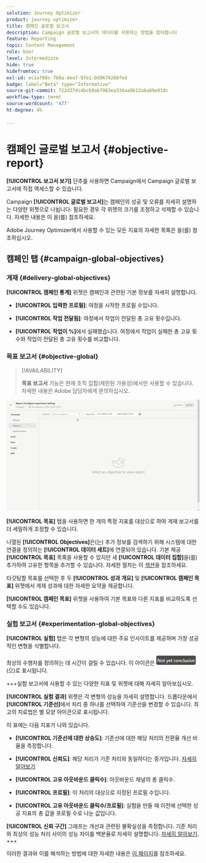 ```yaml
---
solution: Journey Optimizer
product: journey optimizer
title: 캠페인 글로벌 보고서
description: Campaign 글로벌 보고서의 데이터를 사용하는 방법을 알아봅니다
feature: Reporting
topic: Content Management
role: User
level: Intermediate
hide: true
hidefromtoc: true
exl-id: ec1af88c-7b0a-4eaf-97e1-0d9676268fed
badge: label="Beta" type="Informative"
source-git-commit: 722d37dc4bcb9ab7983ea336aa0b12a6a09e01dc
workflow-type: tm+mt
source-wordcount: '477'
ht-degree: 4%

---
```


# 캠페인 글로벌 보고서 {#objective-report}

**[!UICONTROL 보고서 보기]** 단추를 사용하면 Campaign에서 Campaign 글로벌 보고서에 직접 액세스할 수 있습니다.

Campaign **[!UICONTROL 글로벌 보고서]**&#x200B;는 캠페인의 성공 및 오류를 자세히 설명하는 다양한 위젯으로 나뉩니다. 필요한 경우 각 위젯의 크기를 조정하고 삭제할 수 있습니다. 자세한 내용은 이 <!--[section](../reports/global-report.md#modify-dashboard)-->을(를) 참조하세요.

Adobe Journey Optimizer에서 사용할 수 있는 모든 지표의 자세한 목록은 <!--[this page](global-report.md#list-of-components-global.md)-->을(를) 참조하십시오.

## 캠페인 탭 {#campaign-global-objectives}

### 게재 {#delivery-global-objectives}

<!--
![](assets/campaign_report_global_1.png)
-->

**[!UICONTROL 캠페인 통계]** 위젯은 캠페인과 관련된 기본 정보를 자세히 설명합니다.

* **[!UICONTROL 입력한 프로필]**: 여정을 시작한 프로필 수입니다.

* **[!UICONTROL 작업 전달됨]**: 여정에서 작업이 전달된 총 고유 횟수입니다.

* **[!UICONTROL 작업이 %]**&#x200B;에서 실패했습니다. 여정에서 작업이 실패한 총 고유 횟수와 작업이 전달된 총 고유 횟수를 비교합니다.

### 목표 보고서 {#objective-global}

>[!AVAILABILITY]
>
>**목표 보고서** 기능은 현재 조직 집합(제한된 가용성)에서만 사용할 수 있습니다. 자세한 내용은 Adobe 담당자에게 문의하십시오.

![](assets/performance_report.gif)

**[!UICONTROL 목표]** 탭을 사용하면 한 개의 특정 지표를 대상으로 하여 게재 보고서를 더 세밀하게 조정할 수 있습니다.

나열된 **[!UICONTROL Objectives]**&#x200B;은(는) 추가 정보를 검색하기 위해 시스템에 대한 연결을 정의하는 **[!UICONTROL 데이터 세트]**&#x200B;에 연결되어 있습니다. 기본 제공 **[!UICONTROL 목표]** 목록을 사용할 수 있지만 새 **[!UICONTROL 데이터 집합]**&#x200B;을(를) 추가하여 고유한 항목을 추가할 수 있습니다. 자세한 절차는 이 [섹션](../reports/reporting-configuration.md)을 참조하세요.

타깃팅할 목표를 선택한 후 두 **[!UICONTROL 성과 개요]** 및 **[!UICONTROL 캠페인 목표]** 위젯에서 게재 성과에 대한 자세한 요약을 제공합니다.

**[!UICONTROL 캠페인 목표]** 위젯을 사용하여 기본 목표와 다른 지표를 비교하도록 선택할 수도 있습니다.

### 실험 보고서 {#experimentation-global-objectives}

<!--
![](assets/experimentation_report_3.png)
-->

**[!UICONTROL 실험]** 탭은 각 변형의 성능에 대한 주요 인사이트를 제공하며 가장 성공적인 변형을 식별합니다.

최상의 수행자를 정의하는 데 시간이 걸릴 수 있습니다. 이 아이콘은 ![](assets/experimentation_report_1.png)(으)로 표시됩니다.

+++실험 보고서에 사용할 수 있는 다양한 지표 및 위젯에 대해 자세히 알아보십시오.

**[!UICONTROL 실험 결과]** 위젯은 각 변형의 성능을 자세히 설명합니다. 드롭다운에서 **[!UICONTROL 기준선]**&#x200B;에서 처리 중 하나를 선택하여 기준선을 변경할 수 있습니다. 최고의 치료법은 별 모양 아이콘으로 표시됩니다.

이 표에는 다음 지표가 나와 있습니다.

* **[!UICONTROL 기준선에 대한 상승도]**: 기준선에 대한 해당 처리의 전환율 개선 비율을 측정합니다.

* **[!UICONTROL 신뢰도]**: 해당 처리가 기준 처리와 동일하다는 증거입니다. [자세히 알아보기](../content-management/experiment-calculations.md#understand-confidence)

* **[!UICONTROL 고유 아웃바운드 클릭수]**: 아웃바운드 채널의 총 클릭수.

* **[!UICONTROL 프로필]**: 이 처리의 대상으로 지정된 프로필 수입니다.

* **[!UICONTROL 고유 아웃바운드 클릭수/프로필]**: 실험을 만들 때 이전에 선택한 성공 지표의 총 값을 프로필 수로 나눈 값입니다.

**[!UICONTROL 신뢰 구간]** 그래프는 개선과 관련된 불확실성을 측정합니다. 기준 처리와 최상의 성능 처리 사이의 성능 차이를 백분율로 자세히 설명합니다. [자세히 알아보기](../content-management/experiment-calculations.md#confidence-intervals).
+++

이러한 결과와 이를 해석하는 방법에 대한 자세한 내용은 [이 페이지](../content-management/get-started-experiment.md#interpret-results)를 참조하세요.
